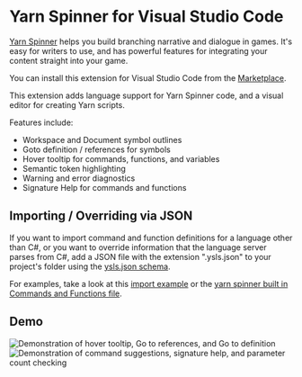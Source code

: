 # Yarn Spinner for Visual Studio Code

[Yarn Spinner](https://yarnspinner.dev) helps you build branching narrative and dialogue in games. It's easy for writers to use, and has powerful features for integrating your content straight into your game.

You can install this extension for Visual Studio Code from the [Marketplace](https://marketplace.visualstudio.com/items?itemName=SecretLab.yarn-spinner).

This extension adds language support for Yarn Spinner code, and a visual editor for creating Yarn scripts.

Features include:

* Workspace and Document symbol outlines
* Goto definition / references for symbols
* Hover tooltip for commands, functions, and variables
* Semantic token highlighting
* Warning and error diagnostics
* Signature Help for commands and functions

## Importing / Overriding via JSON
If you want to import command and function definitions for a language other than C#, or you want to override information that the language server parses from C#, add a JSON file with the extension ".ysls.json" to your project's folder using the [ysls.json schema](/LanguageServer/LanguageServer/src/Server/Documentation/ysls.schema.json). 

For examples, take a look at this [import example](/LanguageServer/LanguageServer/ImportExample.ysls.json) or the [yarn spinner built in Commands and Functions file](/LanguageServer/LanguageServer/src/Server/Documentation/BuiltInFunctionsAndCommands.ysls.json). 

## Demo
<img src="https://user-images.githubusercontent.com/408888/133907128-ab3fe7a3-b2cf-4ce6-98d7-65f048fbae1f.gif" alt="Demonstration of hover tooltip, Go to references, and Go to definition" />

<img src="https://user-images.githubusercontent.com/408888/133907396-9cabe05b-bdf8-44d3-a8df-6e44e55fab98.gif" alt="Demonstration of command suggestions, signature help, and parameter count checking" />
